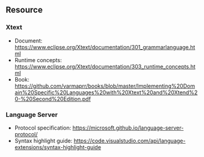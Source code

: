 
## Resource

### Xtext

- Document: https://www.eclipse.org/Xtext/documentation/301_grammarlanguage.html
- Runtime concepts: https://www.eclipse.org/Xtext/documentation/303_runtime_concepts.html
- Book: https://github.com/varmaprr/books/blob/master/Implementing%20Domain%20Specific%20Languages%20with%20Xtext%20and%20Xtend%20-%20Second%20Edition.pdf

### Language Server

- Protocol specification: https://microsoft.github.io/language-server-protocol/
- Syntax highlight guide: https://code.visualstudio.com/api/language-extensions/syntax-highlight-guide